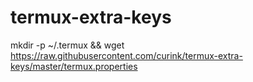 # termux-extra-keys

mkdir -p ~/.termux && wget https://raw.githubusercontent.com/curink/termux-extra-keys/master/termux.properties

